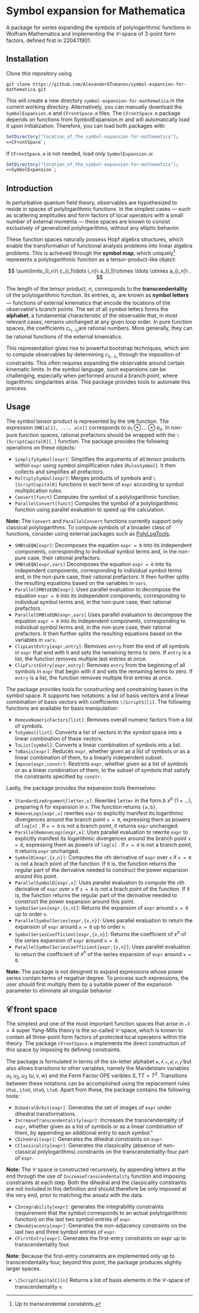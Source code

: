 # Symbol expansion for Mathematica
A package for series expanding the symbols of polylogarithmic functions in Wolfram Mathematica and implementing the $\mathcal{C}$-space of 3-point form factors, defined first in 2204.11901.
## Installation
Clone this repository using
```console
git clone https://github.com/AlexanderGTumanov/symbol-expansion-for-mathematica.git
```
This will create a new directory ``symbol-expansion-for-mathematica`` in the current working directory. Alternatively, you can manually download the ``SymbolExpansion.m`` and  ``CFrontSpace.m`` files. The ``CFrontSpace.m`` package depends on functions from SymbolExpansion.m and will automatically load it upon initialization. Therefore, you can load both packages with:
```mathematica
SetDirectory["location_of_the_symbol-expansion-for-mathematica"];
<<CFrontSpace`;
```
If ``CFrontSpace.m`` is not needed, load only ``SymbolExpansion.m``:
```mathematica
SetDirectory["location_of_the_symbol-expansion-for-mathematica"];
<<SymbolExpansion`;
```
## Introduction
In perturbative quantum field theory, observables are hypothesized to reside in spaces of polylogarithmic functions. In the simplest cases — such as scattering amplitudes and form factors of local operators with a small number of external momenta — these spaces are known to consist exclusively of generalized polylogarithms, without any elliptic behavior.

These function spaces naturally possess Hopf algebra structures, which enable the transformation of functional analysis problems into linear algebra problems. This is achieved through the **symbol map**, which uniquely[^1] represents a polylogarithmic function as a tensor-product-like object:

$$
\sum\limits_{I_n}\ c_{i_1\ldots i_n}\ a_{i_1}\otimes \ldots \otimes a_{i_n}\ .
$$

The length of the tensor product, $n$, corresponds to the **transcendentality** of the polylogarithmic function. Its entries, $a_i$​, are known as **symbol letters** — functions of external kinematics that encode the locations of the observable's branch points. The set of all symbol letters forms the **alphabet**, a fundamental characteristic of the observable that, in most relevant cases, remains unchanged at any given loop order. In pure function spaces, the coefficients $c_{i_1\ldots i_n}$​​ are rational numbers. More generally, they can be rational functions of the external kinematics.

This representation gives rise to powerful bootstrap techniques, which aim to compute observables by determining $c_{i_1\ldots i_n}$ through the imposition of constraints. This often requires expanding the observable around certain kinematic limits. In the symbol language, such expansions can be challenging, especially when performed around a branch point, where logarithmic singularities arise. This package provides tools to automate this process.

## Usage
The symbol tensor product is represented by the ``SMB`` function. The expression ``SMB[a[1], ..., a[n]]`` corresponds to $a_1\otimes\ldots\otimes a_n$. In non-pure function spaces, rational prefactors should be wrapped with the ``\[ScriptCapitalR][_]`` function. The package provides the following operations on these objects:

* ``SimplifySymbol[expr]``: Simplifies the arguments of all tensor products within ``expr`` using symbol simplification rules (``RulesSymbol``). It then collects and simplifies all prefactors.
* ``MultiplySymbol[expr]``: Merges products of symbols and ``\[ScriptCapitalR]`` functions in each term of ``expr`` according to symbol multiplication rules.
* ``Convert[funct]`` Computes the symbol of a polylogarithmic function.
* ``ParallelConvert[funct]`` Computes the symbol of a polylogarithmic function using parallel evaluation to speed up the calculation.

**Note:** The ``Convert`` and ``ParallelConvert`` functions currently support only classical polylogarithms. To compute symbols of a broader class of functions, consider using external packages such as [PolyLogTools](https://gitlab.com/pltteam/plt).

* ``SMBtoEQN[expr]``: Decomposes the equation ``expr = 0`` into its independent components, corresponding to individual symbol terms and, in the non-pure case, their rational prefactors.
* ``SMBtoEQN[expr,vars]`` Decomposes the equation ``expr = 0`` into its independent components, corresponding to individual symbol terms and, in the non-pure case, their rational prefactors. It then further splits the resulting equations based on the variables in ``vars``.
* ``ParallelSMBtoEQN[expr]``: Uses parallel evaluation to decompose the equation ``expr = 0`` into its independent components, corresponding to individual symbol terms and, in the non-pure case, their rational prefactors.
* ``ParallelSMBtoEQN[expr,vars]`` Uses parallel evaluation to decompose the equation ``expr = 0`` into its independent components, corresponding to individual symbol terms and, in the non-pure case, their rational prefactors. It then further splits the resulting equations based on the variables in ``vars``.
* ``ClipLastEntry[expr,entry]``: Removes ``entry`` from the end of all symbols in ``expr`` that end with it and sets the remaining terms to zero. If ``entry`` is a list, the function removes multiple last entries at once.
* ``ClipFirstEntry[expr,entry]``: Removes ``entry`` from the beginning of all symbols in ``expr`` that begin with it and sets the remaining terms to zero. If ``entry`` is a list, the function removes multiple first entries at once.

The package provides tools for constructing and constraining bases in the symbol space. It supports two notations: a list of basis vectors and a linear combination of basis vectors with coefficients ``\[ScriptS][i]``. The following functions are available for basis manipulation:

* ``RemoveNumericFactors[list]``: Removes overall numeric factors from a list of symbols.
* ``ToSymbol[list]``: Converts a list of vectors in the symbol space into a linear combination of these vectors.
* ``ToList[symbol]``: Converts a linear combination of symbols into a list.
* ``ToBasis[expr]``: Reduces ``expr``, whether given as a list of symbols or as a linear combination of them, to a linearly independent subset.
* ``Impose[expr,constr]``: Restricts ``expr``, whether given as a list of symbols or as a linear combination of them, to the subset of symbols that satisfy the constraints specified by ``constr``.

Lastly, the package provides the expansion tools themselves:

* ``StandardizeArgument[letter,x]``: Rewrites ``letter`` in the form $b\ x^a\ (1 + \ldots)$, preparing it for expansion in ``x``. The function returns ``{a,b}``.
* ``RemoveLogs[expr,x]`` rewrites ``expr`` to explicitly manifest its logarithmic divergences around the branch point ``x = 0``, expressing them as powers of ``log[x]`` . If ``x = 0`` is not a branch point, it returns ``expr`` unchanged.
* ``ParallelRemoveLogs[expr,x]``: Uses parallel evaluation to rewrite ``expr`` to explicitly manifest its logarithmic divergences around the branch point ``x = 0``, expressing them as powers of ``log[x]`` . If ``x = 0`` is not a branch point, it returns ``expr`` unchanged.
* ``SymbolD[expr,{x,n}]``: Computes the ``n``th derivative of ``expr`` over ``x`` if ``x = 0`` is not a brach point of the function. If it is, the function returns the regular part of the derivative needed to construct the power expansion around this point.
* ``ParallelSymbolD[expr,x]``: Uses parallel evaluation to compute the ``n``th derivative of ``expr`` over ``x`` if ``x = 0`` is not a brach point of the function. If it is, the function returns the regular part of the derivative needed to construct the power expansion around this point.
* ``SymbolSeries[expr,{x,n}]``: Returns the expansion of ``expr`` around ``x = 0`` up to order ``n``.
* ``ParallelSymbolSeries[expr,{x,n}]``: Uses parallel evaluation to return the expansion of ``expr`` around ``x = 0`` up to order ``n``.
* ``SymbolSeriesCoefficient[expr,{x,n}]``: Returns the coefficient of $x^n$ of the series expansion of ``expr`` around ``x = 0``.
* ``ParallelSymbolSeriesCoefficient[expr,{x,n}]``: Uses parallel evaluation to return the coefficient of $x^n$ of the series expansion of ``expr`` around ``x = 0``.

**Note:** The package is not designed to expand expressions whose power series contain terms of negative degree. To process such expressions, the user should first multiply them by a suitable power of the expansion parameter to eliminate all singular behavior.

## $\mathcal{C}$ front space

The simplest and one of the most important function spaces that arise in $\mathcal{N} = 4$ super Yang-Mills theory is the so-called $\mathcal{C}$-space, which is known to contain all three-point form factors of protected local operators within the theory. The package ``CFrontSpace.m`` implements the direct construction of this space by imposing its defining constraints.

The package is formulated in terms of the six-letter alphabet $\mathcal{a},\mathcal{b},\mathcal{c},\mathcal{d},\mathcal{e},\mathcal{f}$ but also allows transitions to other variables, namely the Mandelstam variables $u_1,u_2,u_3$ ($u,v,w$) and the Form Factor OPE varibles $S, TT = T^2$. Transitions between these notations can be accomplished using the replacement rules ``UtoL``, ``LtoU``, ``UtoO``, ``LtoO``. Apart from these, the package contains the following tools:

* ``DihedralOrbit[expr]``: Generates the set of images of ``expr`` under dihedral transformations.
* ``IncreaseTranscendentality[expr]``: Increases the transcendentality of ``expr``, whether given as a list of symbols or as a linear combination of them, by appending an additional entry to each symbol."
* ``CDihedral[expr]``: Generates the dihedral constraints on ``expr``.
* ``CClassicality[expr]``: Generates the classicality (absence of non-classical polylogarithms) constraints on the transcendentality-four part of ``expr``.

**Note:** The $\mathcal{C}$ space is constructed recursively, by appending letters at the end through the use of ``IncreaseTranscendentality`` function and imposing constraints at each step. Both the dihedral and the classicality constraints are not included in this definition and should therefore be only imposed at the very end, prior to matching the ansatz with the data.

* ``CIntegrability[expr]``: generates the integrability constraints (requirement that the symbol corresponds to an actual polylogarithmic function) on the last two symbol entries of ``expr``.
* ``CNonAdjacency[expr]``: Generates the non-adjacency constraints on the last two and three symbol entries of ``expr``.
* ``CFirstEntry[expr]``: Generates the first-entry constraints on expr up to transcendentality four.

**Note:** Because the first-entry constraints are implemented only up to transcendentality four, beyond this point, the package produces slightly larger spaces.

* ``\[ScriptCapitalC][n]`` Returns a list of basis elements in the $\mathcal{C}$-space of transcendentality ``n``.

[^1]: Up to transcendental constatnts.
